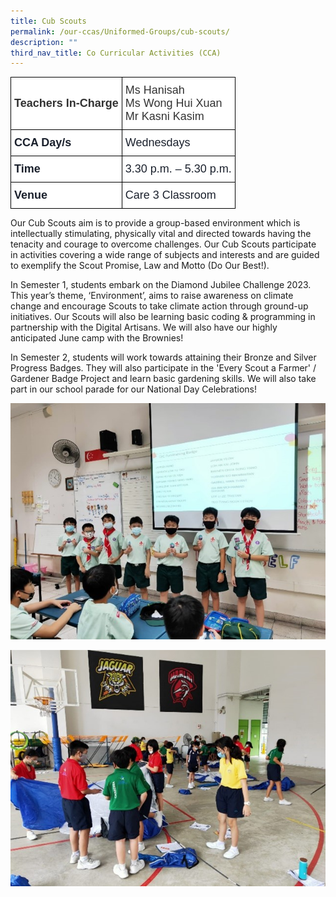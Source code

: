 ```yaml
---
title: Cub Scouts
permalink: /our-ccas/Uniformed-Groups/cub-scouts/
description: ""
third_nav_title: Co Curricular Activities (CCA)
---
```

<style type="text/css">
.tg  {border-collapse:collapse;border-spacing:0;}
.tg td{border-color:black;border-style:solid;border-width:1px;font-family:Arial, sans-serif;font-size:14px;
  overflow:hidden;padding:10px 5px;word-break:normal;}
.tg th{border-color:black;border-style:solid;border-width:1px;font-family:Arial, sans-serif;font-size:14px;
  font-weight:normal;overflow:hidden;padding:10px 5px;word-break:normal;}
.tg .tg-via6{background-color:#FFF;color:#1A202C;font-size:18px;font-weight:bold;text-align:left;vertical-align:middle}
.tg .tg-l3od{background-color:#FFF;color:#1A202C;font-size:18px;text-align:left;vertical-align:middle}
.tg .tg-ntp0{background-color:#FFF;color:#323232;font-size:18px;font-weight:bold;text-align:left;vertical-align:middle}
.tg .tg-y8at{background-color:#FFF;color:#323232;font-size:18px;text-align:left;vertical-align:middle}
</style>
<table class="tg">
<thead>
  <tr>
    <th class="tg-ntp0"><span style="font-weight:bold;color:#323232">Teachers In-Charge   </span></th>
    <th class="tg-y8at"><span style="font-weight:normal;color:#323232">Ms Hanisah</span><br><span style="font-weight:normal;color:#323232">Ms Wong Hui Xuan</span><br><span style="font-weight:normal;color:#323232">Mr Kasni Kasim</span></th>
  </tr>
</thead>
<tbody>
  <tr>
    <td class="tg-via6">CCA Day/s   </td>
    <td class="tg-l3od">Wednesdays   </td>
  </tr>
  <tr>
    <td class="tg-via6">Time   </td>
    <td class="tg-l3od">3.30 p.m. – 5.30 p.m.   </td>
  </tr>
  <tr>
    <td class="tg-via6"><span style="font-weight:bold"> </span>Venue   </td>
    <td class="tg-l3od">Care 3 Classroom   </td>
  </tr>
</tbody>
</table>
	
Our Cub Scouts aim is to provide a group-based environment which is intellectually stimulating, physically vital and directed towards having the tenacity and courage to overcome challenges. Our Cub Scouts participate in activities covering a wide range of subjects and interests and are guided to exemplify the Scout Promise, Law and Motto (Do Our Best!).

In Semester 1, students embark on the Diamond Jubilee Challenge 2023. This year’s theme, ‘Environment’, aims to raise awareness on climate change and encourage Scouts to take climate action through ground-up initiatives. Our Scouts will also be learning basic coding &amp; programming in partnership with the Digital Artisans. We will also have our highly anticipated June camp with the Brownies!

In Semester 2, students will work towards attaining their Bronze and Silver Progress Badges. They will also participate in the 'Every Scout a Farmer' / Gardener Badge Project and learn basic gardening skills. We will also take part in our school parade for our National Day Celebrations!


![](/images/scout%202.jpg)



![](/images/scout%205.jpg)